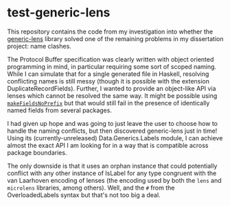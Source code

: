 # test-generic-lens

This repository contains the code from my investigation into whether the
[generic-lens][stck-gl] library solved one of the remaining problems in my
dissertation project: name clashes.

The Protocol Buffer specification was clearly written with object oriented
programming in mind, in particular requiring some sort of scoped naming.
While I can simulate that for a single generated file in Haskell, resolving
conflicting names is still messy (though it is possible with the extension
DuplicateRecordFields).  Further, I wanted to provide an object-like API via
lenses which cannot be resolved the same way.  It might be possible using
[`makeFieldsNoPrefix`][hck-mfnp] but that would still fail in the presence of
identically named fields from several packages.

I had given up hope and was going to just leave the user to choose how to
handle the naming conflicts, but then discovered generic-lens just in time!
Using its (currently-unreleased) Data.Generics.Labels module, I can achieve
almost the exact API I am looking for in a way that is compatible across
package boundaries.

The only downside is that it uses an orphan instance that could potentially
conflict with any other instance of IsLabel for any type congruent with the
van Laarhoven encoding of lenses (the encoding used by both the `lens` and
`microlens` libraries, among others).  Well, and the `#` from the
OverloadedLabels syntax but that's not too big a deal.

[stck-gl]: https://www.stackage.org/package/generic-lens
[hck-mfnp]: https://hackage.haskell.org/package/lens-4.16/docs/Control-Lens-TH.html#v:makeFieldsNoPrefix
